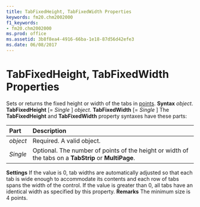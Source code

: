 ```yaml
---
title: TabFixedHeight, TabFixedWidth Properties
keywords: fm20.chm2002000
f1_keywords:
- fm20.chm2002000
ms.prod: office
ms.assetid: 3b8f8ea4-4916-66ba-1e18-87d56d42efe3
ms.date: 06/08/2017
---
```



# TabFixedHeight, TabFixedWidth Properties



Sets or returns the fixed height or width of the tabs in [points](vbe-glossary.md).
 **Syntax**
 _object_. **TabFixedHeight** [= _Single_ ]
 _object_. **TabFixedWidth** [= _Single_ ]
The  **TabFixedHeight** and **TabFixedWidth** property syntaxes have these parts:


|**Part**|**Description**|
|:-----|:-----|
| _object_|Required. A valid object.|
| _Single_|Optional. The number of points of the height or width of the tabs on a  **TabStrip** or **MultiPage**.|
 **Settings**
If the value is 0, tab widths are automatically adjusted so that each tab is wide enough to accommodate its contents and each row of tabs spans the width of the control.
If the value is greater than 0, all tabs have an identical width as specified by this property.
 **Remarks**
The minimum size is 4 points.

